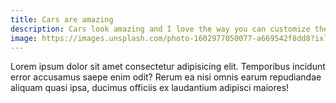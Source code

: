 ```yaml
---
title: Cars are amazing
description: Cars look amazing and I love the way you can customize them anyway you want to
image: https://images.unsplash.com/photo-1602977050077-a669542f8dd8?ixlib=rb-1.2.1&ixid=MnwxMjA3fDB8MHxwaG90by1wYWdlfHx8fGVufDB8fHx8&auto=format&fit=crop&w=1740&q=80
---
```

Lorem ipsum dolor sit amet consectetur adipisicing elit. Temporibus incidunt error accusamus saepe enim odit? Rerum ea nisi omnis earum repudiandae aliquam quasi ipsa, ducimus officiis ex laudantium adipisci maiores!
